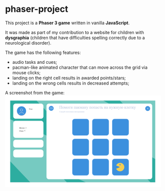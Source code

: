 # phaser-project
This project is a **Phaser 3 game** written in vanilla **JavaScript**.

It was made as part of my contribution to a website for children with **dysgraphia** (children that have difficulties spelling correctly due to a neurological disorder).

The game has the following features:
- audio tasks and cues;
- pacman-like animated character that can move across the grid via mouse clicks;
- landing on the right cell results in awarded points/stars;
- landing on the wrong cells results in decreased attempts;

A screenshot from the game:
![Game screenshot](src/assets/imgs/game_screenshot.png)



